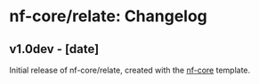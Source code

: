 # nf-core/relate: Changelog

## v1.0dev - [date]
Initial release of nf-core/relate, created with the [nf-core](http://nf-co.re/) template.
